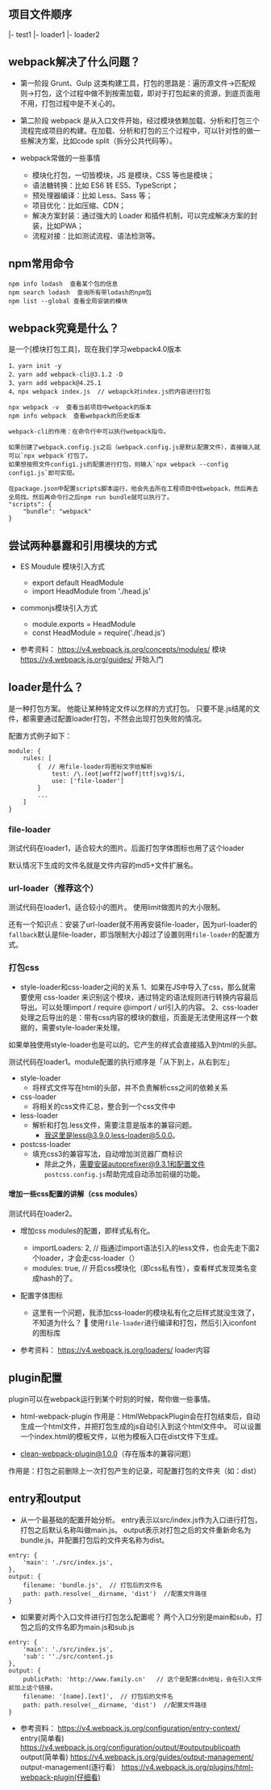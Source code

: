 
## 项目文件顺序
|- test1
|- loader1
|- loader2


## webpack解决了什么问题？
- 第一阶段
Grunt、Gulp 这类构建工具，打包的思路是：遍历源文件→匹配规则→打包，这个过程中做不到按需加载，即对于打包起来的资源，到底页面用不用，打包过程中是不关心的。

- 第二阶段
webpack 是从入口文件开始，经过模块依赖加载、分析和打包三个流程完成项目的构建。在加载、分析和打包的三个过程中，可以针对性的做一些解决方案，比如code split（拆分公共代码等）。

- webpack常做的一些事情
    - 模块化打包，一切皆模块，JS 是模块，CSS 等也是模块；
    - 语法糖转换：比如 ES6 转 ES5、TypeScript；
    - 预处理器编译：比如 Less、Sass 等；
    - 项目优化：比如压缩、CDN；
    - 解决方案封装：通过强大的 Loader 和插件机制，可以完成解决方案的封装，比如PWA；
    - 流程对接：比如测试流程、语法检测等。

## npm常用命令
```
npm info lodash  查看某个包的信息
npm search lodash  查询所有带lodash的npm包
npm list --global 查看全局安装的模块
```

## webpack究竟是什么？
是一个[模块打包工具]，现在我们学习webpack4.0版本
```
1、yarn init -y
2、yarn add webpack-cli@3.1.2 -D
3、yarn add webpack@4.25.1
4、npx webpack index.js  // webapck对index.js的内容进行打包

npx webpack -v  查看当前项目中webpack的版本
npm info webpack  查看webpack的历史版本

webpack-cli的作用：在命令行中可以执行webpack指令。

如果创建了webpack.config.js之后（webpack.config.js是默认配置文件），直接输入就可以`npx webpack`打包了。
如果想按照文件config1.js的配置进行打包，则输入`npx webpack --config config1.js`即可实现。

在package.json中配置scripts脚本运行，他会先去所在工程项目中找webpack，然后再去全局找。然后再命令行之后npm run bundle就可以执行了。
"scripts": {
    "bundle": "webpack"
}
```

## 尝试两种暴露和引用模块的方式
- ES Moudule 模块引入方式
    - export default HeadModule
    - import HeadModule from './head.js'
- commonjs模块引入方式
    - module.exports = HeadModule
    - const HeadModule = require('./head.js')



- 参考资料：
https://v4.webpack.js.org/concepts/modules/  模块
https://v4.webpack.js.org/guides/   开始入门



## loader是什么？
是一种打包方案。
他能让某种特定文件以怎样的方式打包。
只要不是.js结尾的文件，都需要通过配置loader打包，不然会出现打包失败的情况。

配置方式例子如下：
```
module: {
    rules: [
        {  // 用file-loader将图标文字给解析
            test: /\.(eot|woff2|woff|ttf|svg)$/i,
            use: ['file-loader']
        }
        ...
    ]
}
```

### file-loader
测试代码在loader1，适合较大的图片。后面打包字体图标也用了这个loader

默认情况下生成的文件名就是文件内容的md5+文件扩展名。

### url-loader（推荐这个）
测试代码在loader1，适合较小的图片。
使用limit做图片的大小限制。

还有一个知识点：安装了url-loader就不用再安装file-loader，因为url-loader的`fallback`默认是file-loader，即当限制大小超过了设置则用`file-loader`的配置方式。


### 打包css
- style-loader和css-loader之间的关系
1、如果在JS中导入了css，那么就需要使用 css-loader 来识别这个模块，通过特定的语法规则进行转换内容最后导出。可以处理import / require @import / url引入的内容。
2、css-loader处理之后导出的是：带有css内容的模块的数组，页面是无法使用这样一个数据的，需要style-loader来处理。

如果单独使用style-loader也是可以的。它产生的样式会直接插入到html的头部。


测试代码在loader1。module配置的执行顺序是「从下到上，从右到左」
- style-loader
    - 将样式文件写在html的头部，并不负责解析css之间的依赖关系
- css-loader
    - 将相关的css文件汇总，整合到一个css文件中
- less-loader
    - 解析和打包.less文件，需要注意是版本的兼容问题。
        - 我这里是less@3.9.0,less-loader@5.0.0。
- postcss-loader
    - 填充css3的兼容写法，自动增加浏览器厂商标识
        - 除此之外，需要安装autoprefixer@9.3.1和配置文件`postcss.config.js`帮助完成自动添加前缀的功能。

#### 增加一些css配置的讲解（css modules）
测试代码在loader2。

- 增加css modules的配置，即样式私有化。
    - importLoaders: 2,  // 指通过import语法引入的less文件，也会先走下面2个loader，才会走css-loader（）
    - modules: true,  // 开启css模块化（即css私有性），查看样式发现类名变成hash的了。

- 配置字体图标
    - 这里有一个问题，我添加css-loader的模块私有化之后样式就没生效了，不知道为什么？   👃
使用`file-loader`进行编译和打包，然后引入iconfont的图标库


- 参考资料：
https://v4.webpack.js.org/loaders/   loader内容




## plugin配置
plugin可以在webpack运行到某个时刻的时候，帮你做一些事情。

- html-webpack-plugin
作用是：HtmlWebpackPlugin会在打包结束后，自动生成一个html文件，并把打包生成的js自动引入到这个html文件中。
可以设置一个index.html的模板文件，以他为模板入口在dist文件下生成。

- clean-webpack-plugin@1.0.0（存在版本的兼容问题）

作用是：打包之前删除上一次打包产生的记录，可配置打包的文件夹（如：dist）


## entry和output
- 从一个最基础的配置开始分析。
entry表示以src/index.js作为入口进行打包，打包之后默认名称叫做main.js。
output表示对打包之后的文件重新命名为bundle.js，并配置打包后的文件夹名称为dist。
```
entry: {
    'main': './src/index.js',
},
output: {
    filename: 'bundle.js',  // 打包后的文件名
    path: path.resolve(__dirname, 'dist')  //配置文件路径
}
```

- 如果要对两个入口文件进行打包怎么配置呢？
两个入口分别是main和sub，打包之后的文件名即为main.js和sub.js
```
entry: {
    'main': './src/index.js',
    'sub': ''./src/content.js
},
output: {
    publicPath: 'http://www.family.cn'   // 这个是配置cdn地址，会在引入文件前加上这个链接。
    filename: '[name].[ext]',  // 打包后的文件名
    path: path.resolve(__dirname, 'dist')  //配置文件路径
}
```

- 参考资料：
https://v4.webpack.js.org/configuration/entry-context/   entry(简单看)
https://v4.webpack.js.org/configuration/output/#outputpublicpath    output(简单看)
https://v4.webpack.js.org/guides/output-management/   output-management(逐行看）
https://v4.webpack.js.org/plugins/html-webpack-plugin(仔细看)


